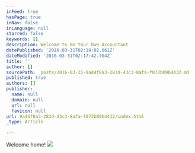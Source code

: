 ```yaml
---
inFeed: true
hasPage: true
inNav: false
inLanguage: null
starred: false
keywords: []
description: Welcome to Be Your Own Accountant
datePublished: '2016-03-31T02:18:02.061Z'
dateModified: '2016-03-31T02:17:42.704Z'
title: ''
author: []
sourcePath: _posts/2016-03-31-9a44f8a3-283d-43c3-8afa-f073b09b4432.md
published: true
authors: []
publisher:
  name: null
  domain: null
  url: null
  favicon: null
url: 9a44f8a3-283d-43c3-8afa-f073b09b4432/index.html
_type: Article

---
```

Welcome home!
![](https://the-grid-user-content.s3-us-west-2.amazonaws.com/d3271358-e02c-4133-b033-1f505130a696.jpg)